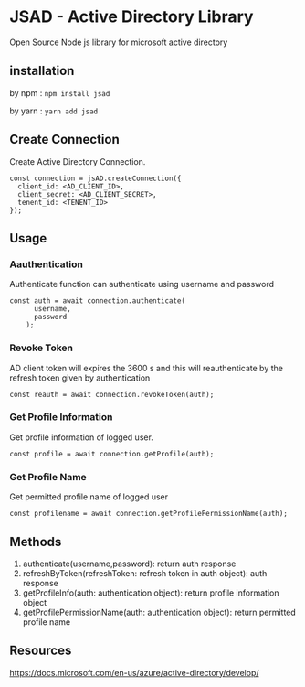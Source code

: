 # JSAD - Active Directory Library

Open Source Node js library for microsoft active directory

## installation

by npm :
`npm install jsad`

by yarn :
`yarn add jsad`

## Create Connection

Create Active Directory Connection.

```
const connection = jsAD.createConnection({
  client_id: <AD_CLIENT_ID>,
  client_secret: <AD_CLIENT_SECRET>,
  tenent_id: <TENENT_ID>
});

```

## Usage

### Aauthentication

Authenticate function can authenticate using username and password

```
const auth = await connection.authenticate(
      username,
      password
    );

```

### Revoke Token

AD client token will expires the 3600 s and this will reauthenticate by the refresh token given by authentication

```
const reauth = await connection.revokeToken(auth);

```

### Get Profile Information

Get profile information of logged user.

```
const profile = await connection.getProfile(auth);
```

### Get Profile Name

Get permitted profile name of logged user

```
const profilename = await connection.getProfilePermissionName(auth);
```

## Methods

1. authenticate(username,password): return auth response
2. refreshByToken(refreshToken: refresh token in auth object): auth response
3. getProfileInfo(auth: authentication object): return profile information object
4. getProfilePermissionName(auth: authentication object): return permitted profile name

## Resources

https://docs.microsoft.com/en-us/azure/active-directory/develop/
